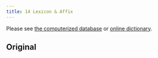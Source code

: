 ```yaml
---
title: 14 Lexicon & Affix
---
```


Please see [the computerized database](https://github.com/ryanlo713/lexicon-json) or [online dictionary](/enthrirhc).

## Original

<PDF url="../assets/newithkuil_lexicon.pdf" />

<PDF url="../assets/newithkuil_affixes.pdf" />